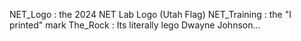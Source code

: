 NET_Logo : the 2024 NET Lab Logo (Utah Flag)
NET_Training : the "I printed" mark
The_Rock : Its literally lego Dwayne Johnson...
